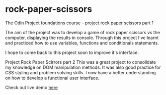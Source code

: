 # rock-paper-scissors
 The Odin Project foundations course - project rock paper scissors part 1 
 
 The aim of the project was to develop a game of rock paper scissors vs the computer, displaying the results in console. 
 Through this project I've learnt and practiced how to use variables, functions and conditionals statements. 
 
 I hope to come back to this project soon to improve it's interface. 
 
 
 Project Rock Paper Scirrors part 2
This was a great project to consolidate my knowledge on DOM manipulation methods. It was also good practice for CSS styling and problem solving skills. I now have a better understanding on how to develop a functional user interface. 

Check out live demo [here](https://traceydh.github.io/rock-paper-scissors/)
